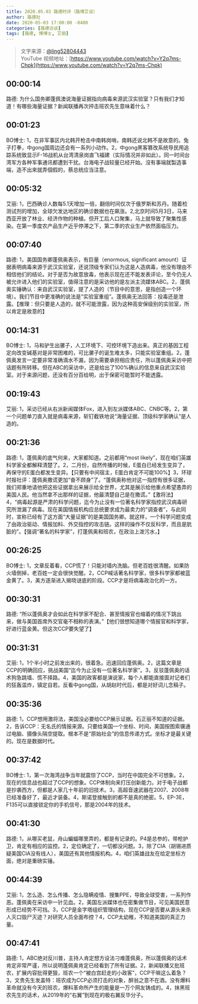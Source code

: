 ```yaml
---
title: 2020.05.03 路德时评（路博艾谈）
author: 路德社
date: 2020-05-03 17:00:00 -0400
categories: [路德访谈]
tags: [路德, 博博士, 艾丽]
---
```


> 文字来源：[@ling52804443](https://twitter.com/ling52804443)  
> YouTube 视频地址：[https://www.youtube.com/watch?v=Y2q7ms-Chpk](https://www.youtube.com/watch?v=Y2q7ms-Chpk)

## 00:00:14

路德: 为什么国务卿蓬佩澳说海量证据指向病毒来源武汉实验室？只有我们才知道！有哪些海量证据？新闻联播再次抨击班农先生意味着什么？

## 00:01:23

BO博士: 1，在非军事区内北韩开枪击中南韩岗哨，南韩还说北韩不是故意的。兔子打拳，中gong国周边还会有一系列小动作。2，中gong黑客篡改系统导民用追踪系统致显示F-16战机从台湾清泉岗直飞福建（实际情况并非如此）。同一时间台湾军方各种军事通讯都遭到干扰。台海电子战较量已经开始。沒有事端就製造事端，造不出來就弄個假的，蔡总统应当注意。

## 00:05:32

艾丽: 1，巴西确诊人数每5.1天增加一倍，翻倍时间仅次于俄罗斯和苏丹。随着检测试剂的增加，全球欠发达地区的确诊数据也在飙涨。2,北京时间5月3日，马来西亚开放了林业、经济作物的种植。但开工后人口聚集，马上就导致了聚集性感染。在第一季度农产品生产近乎停滞之下，第二季的农业生产依然面临压力。

## 00:07:40

路德: 1，美国国务卿蓬佩奥表示，有巨量（enormous, significant amount）证据表明病毒来源于武汉实验室，还说顶级专家们认为这是人造病毒，他没有理由不相信他们的结论。对于是否为故意放毒，他表示现在还不能发表评论，至今仍无人被允许进入他们的实验室，值得注意的是采访他的是左派主流媒体ABC。2，蓬佩奥实锤确认：来自武汉实验室，提了人造的（节目中的意思，是指创造一个环境）。我们节目中更准确的说法是“实验室重组”。蓬佩奥无法回答：投毒还是泄露。【推理：但只要是人造的，就不可能泄露，因为这种高安保级别的实验室，所以肯定是故意的】

## 00:14:31

BO博士: 1，马和驴生出骡子，人工环境下、可控环境下造出来。真正的基因工程定向改变碱基对是非常困难的，可比骡子的诞生难太多，只能实验室重组。2，蓬佩奥发言一定要非常准确滴水不漏，因为需要承担相应责任，所以蓬佩奥采访中把话题有所转移。但在ABC的采访中，还是给出了100%确认的信息来自武汉实验室。对于来源问题，还没有百分百给明，出于保密可能暂时不能透露。

## 00:19:43

艾丽: 1，采访已经从右派新闻媒体Fox，进入到左派媒体ABC、CNBC等。2，第一个问题单刀直入就是病毒来源，斩钉截铁地说“海量证据、顶级科学家确认”是人造的。

## 00:21:36

路德: 1，蓬佩奥的底气何来，大家都知道。之前都用“most likely”，现在咱们英雄科学家全都解释清楚了。2，二月份，自然传播的时候，E蛋白已经发生变异了，再保守的E蛋白都发生变异。【只要有中间宿主，E蛋白肯定不可能100%】3，环球时报社评：蓬佩奥撒谎更加“奋不顾身”了。“蓬佩奥称他对这一指控有很多证据，我们郑重地请他把这些证据拿出来展示给全世界，尤其是展示给他重点希望愚弄的美国人民。他当然拿不出那样的证据，他最清楚自己是在撒谎。”【激将法】4，“病毒起源是严肃的科学问题，迄今为止没有一位著名科学家指控武汉病毒研究所泄漏了病毒。现在美国情报机构应总统要求成为最卖力的“调查者”，与此同时，宣称已经有了这方面“大量证据”的是美国国务卿。就这样，一个科学问题变成了由政治驱动、情报加料、外交指控的攻击链。这样的操作不仅反科学，而且是肮脏的”。【强调“著名的科学家”，打蓬佩奥和班农，在政治上泼污水，】

## 00:26:25

BO博士: 1，文章反着看，CCP慌了！只能对墙内洗脑。但老百姓很清醒。如果防火墙倒掉，老百姓一定会很快觉醒。2，CCP喊话著名科学家，很多科学家都被蓝金黄了。3，美方逐渐进入揭晓谜底的阶段。CCP才是将病毒政治化的一方。

## 00:30:31

路德: “所以蓬佩奥才会如此在科学家不配合、甚至情报官也缩着的情况下跳出来，做与美国首席外交官毫不相称的表演。”【他们很想知道哪个情报官和科学家，好进行蓝金黄。但这次CCP要失望了】

## 00:31:31

艾丽: 1，1个半小时之前发出来的，很着急。迅速回应蓬佩奥。2，这篇文章是CCP的明确回应，挑战美国“迄今为止没有一位著名科学家”。3，反驳蓬佩奥的话术狗急跳墙、慌不择路。4，美国的政客都是演说家，每个人都能直接面对记者们的狂轰滥炸，镇定自若。反看中gong国，从胡赵时代后，都是对好词儿念稿子。

## 00:35:36

路德: 1，CCP想用激将法，美国没必要给CCP展示证据。石正丽不知道的证据。2，告诉CCP：无名氏的情报来源。只要给美国一个坐标、时间，美国按图索骥通过电脑、摄像头隔空提取。根本不是“原始社会”的信息传递方式。坐标才是最关键的。现在是数据时代。

## 00:37:42

BO博士: 1，第一次海湾战争当年就震惊了CCP，当时在中国完全不可想象。2，现在的信息战也超过了CCP的想象。CCP体制向来打压创新能力。对于电子战都是抄袭西方，但都是人家几十年前的旧技术。3，高超音速武器在2007、2008年已经准备好了，最近才装备。4，斯诺登接触到的都不是真的绝密。5，EP-3E，F135可以直接锁定你的手机信号，那是2004年的技术。

## 00:41:30

路德: 1，从哪买老鼠，舟山蝙蝠哪里弄的，都是有记录的。P4是总参的，带枪护卫，肯定有相应的监控。2，定位确定了，一切都没问题。3，除了CIA（胡锡进质疑美国CIA没有线人），美国还有其他情报机构。4，咱们英雄战友在给定坐标方面，绝对是重磅实锤。

## 00:44:39

艾丽: 1，怎么造、怎么传播、怎么隐瞒疫情、搜集PPE，导致全球受害，一系列作恶。蓬佩奥在采访中一针见血。2，美国左派媒体也在密集做节目，可见美国民意形成已经势不可挡。3，CCP是金字塔组织管理结构，现在CCP是否要从源头来杀人灭口毁尸灭迹？对研究人员全面布控？4，CCP太幼稚，不知道美国的真正力量。

## 00:47:41

路德: 1，ABC绝对反川普，主持人肯定想方设法刁难蓬佩奥，所以蓬佩奥的话术肯定非常严谨，所以说明蓬佩奥肯定已经看到了所有证据。2，新闻联播又批班农，扩展内容批得更狠，班农一个“被白宫赶走的小政客”，CCP干嘛这么着急？3，文贵先生发盖特：班农成为CCP必须打击的对象，醉翁之意不在酒。没有爆料革命就没有今天的班农，爆料革命所产生的能量是一万个网友铸成的。4，抹黑班农先生的话术，从2019年的“右翼”到现在的极右翼反华分子。
